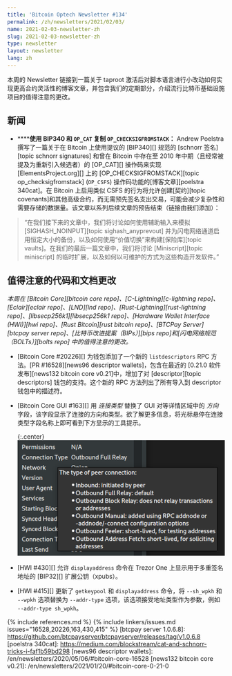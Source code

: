 ```yaml
---
title: 'Bitcoin Optech Newsletter #134'
permalink: /zh/newsletters/2021/02/03/
name: 2021-02-03-newsletter-zh
slug: 2021-02-03-newsletter-zh
type: newsletter
layout: newsletter
lang: zh
---
```

本周的 Newsletter 链接到一篇关于 taproot 激活后对脚本语言进行小改动如何实现更高合约灵活性的博客文章，并包含我们的定期部分，介绍流行比特币基础设施项目的值得注意的更改。

## 新闻

- **<!--replicating-op-checksigfromstack-with-bip340-and-op-cat-->****使用 BIP340 和 `OP_CAT` 复制 `OP_CHECKSIGFROMSTACK`：** Andrew Poelstra 撰写了一篇关于在 Bitcoin 上使用提议的 [BIP340][] 规范的 [schnorr 签名][topic schnorr signatures] 和曾在 Bitcoin 中存在至 2010 年中期（且经常被提及为重新引入候选者）的 [OP_CAT][] 操作码来实现 [ElementsProject.org][] 上的 [OP_CHECKSIGFROMSTACK][topic op_checksigfromstack] (`OP_CSFS`) 操作码功能的[博客文章][poelstra 340cat]。在 Bitcoin 上启用类似 CSFS 的行为将允许创建[契约][topic covenants]和其他高级合约，而无需预先签名支出交易，可能会减少复杂性和需要存储的数据量。该文章以系列后续文章的预告结束（链接由我们添加）：

> “在我们接下来的文章中，我们将讨论如何使用辅助输入来模拟 [SIGHASH_NOINPUT][topic sighash_anyprevout] 并为闪电网络通道启用恒定大小的备份，以及如何使用“价值切换”来构建[保险库][topic vaults]。在我们的最后一篇文章中，我们将讨论 [Miniscript][topic miniscript] 的临时扩展，以及如何以可维护的方式为这些构造开发软件。”

## 值得注意的代码和文档更改

*本周在 [Bitcoin Core][bitcoin core repo]、[C-Lightning][c-lightning repo]、[Eclair][eclair repo]、[LND][lnd repo]、[Rust-Lightning][rust-lightning repo]、[libsecp256k1][libsecp256k1 repo]、[Hardware Wallet Interface (HWI)][hwi repo]、[Rust Bitcoin][rust bitcoin repo]、[BTCPay Server][btcpay server repo]、[比特币改进提案（BIPs）][bips repo]和[闪电网络规范（BOLTs）][bolts repo] 中的值得注意的更改。*

- [Bitcoin Core #20226][] 为钱包添加了一个新的 `listdescriptors` RPC 方法。[PR #16528][news96 descriptor wallets]，包含在最近的 [0.21.0 软件发布][news132 bitcoin core v0.21]中，增加了对 [descriptor][topic descriptors] 钱包的支持。这个新的 RPC 方法列出了所有导入到 descriptor 钱包中的描述符。

- [Bitcoin Core GUI #163][] 用 *连接类型* 替换了 GUI 对等详情区域中的 *方向* 字段，该字段显示了连接的方向和类型。欲了解更多信息，将光标悬停在连接类型字段名称上即可看到下方显示的工具提示。

  {:.center}
  ![GUI 对等详情连接类型示意图](/img/posts/2021-02-gui-peer-connection-type.png)

- [HWI #430][] 允许 `displayaddress` 命令在 Trezor One 上显示用于多重签名地址的 [BIP32][] 扩展公钥（xpubs）。

- [HWI #415][] 更新了 `getkeypool` 和 `displayaddress` 命令，将 `--sh_wpkh` 和 `--wpkh` 选项替换为 `--addr-type` 选项，该选项接受地址类型作为参数，例如 `--addr-type sh_wpkh`。

{% include references.md %}
{% include linkers/issues.md issues="16528,20226,163,430,415" %}
[btcpay server 1.0.6.8]: https://github.com/btcpayserver/btcpayserver/releases/tag/v1.0.6.8
[poelstra 340cat]: https://medium.com/blockstream/cat-and-schnorr-tricks-i-faf1b59bd298
[news96 descriptor wallets]: /en/newsletters/2020/05/06/#bitcoin-core-16528
[news132 bitcoin core v0.21]: /en/newsletters/2021/01/20/#bitcoin-core-0-21-0
